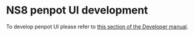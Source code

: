 # NS8 penpot UI development

To develop penpot UI please refer to [this section of the Developer manual](https://nethserver.github.io/ns8-core/ui/modules/#module-ui-development).
